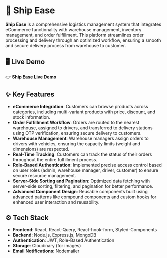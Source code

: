 # 🚚 Ship Ease

**Ship Ease** is a comprehensive logistics management system that integrates eCommerce functionality with warehouse management, inventory management, and order fulfillment. This platform streamlines order processing and delivery through an optimized workflow, ensuring a smooth and secure delivery process from warehouse to customer.

## 🖥️ Live Demo  
👉 [**Ship Ease Live Demo**](https://ship-ease-02.netlify.app/)

## ✨ Key Features  
- **eCommerce Integration**: Customers can browse products across categories, including multi-variant products with price, discount, and stock information.  
- **Order Fulfillment Workflow**: Orders are routed to the nearest warehouse, assigned to drivers, and transferred to delivery stations using OTP verification, ensuring secure delivery to customers.  
- **Warehouse Management**: Warehouse managers assign orders to drivers with vehicles, ensuring the capacity limits (weight and dimensions) are respected.  
- **Real-Time Tracking**: Customers can track the status of their orders throughout the entire fulfillment process.  
- **Role-Based Authentication**: Implemented precise access control based on user roles (admin, warehouse manager, driver, customer) to ensure secure resource management.  
- **Server-Side Sorting and Pagination**: Optimized data fetching with server-side sorting, filtering, and pagination for better performance.  
- **Advanced Component Design**: Reusable components built using advanced patterns like compound components and custom hooks for enhanced user interaction and reusability.  

## ⚙️ Tech Stack  
- **Frontend**: React, React-Query, React-hook-form, Styled-Components 
- **Backend**: Node.js, Express.js, MongoDB  
- **Authentication**: JWT, Role-Based Authentication  
- **Storage**: Cloudinary (for images)  
- **Email Notifications**: Nodemailer  

